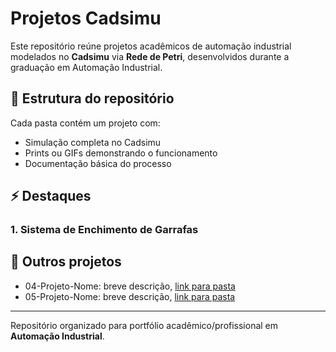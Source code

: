 # Projetos Cadsimu

Este repositório reúne projetos acadêmicos de automação industrial modelados no **Cadsimu** via **Rede de Petri**, desenvolvidos durante a graduação em Automação Industrial.

## 📂 Estrutura do repositório

Cada pasta contém um projeto com:
- Simulação completa no Cadsimu
- Prints ou GIFs demonstrando o funcionamento
- Documentação básica do processo

## ⚡ Destaques

### 1. Sistema de Enchimento de Garrafas


## 📌 Outros projetos
- 04-Projeto-Nome: breve descrição, [link para pasta](./04-Projeto-Nome)  
- 05-Projeto-Nome: breve descrição, [link para pasta](./05-Projeto-Nome)

---

Repositório organizado para portfólio acadêmico/profissional em **Automação Industrial**.
